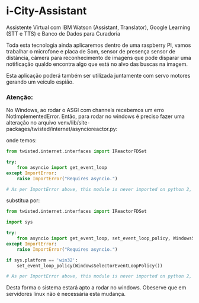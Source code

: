# i-City-Assistant

Assistente Virtual com IBM Watson (Assistant, Translator), Google Learning (STT e TTS) e Banco de Dados para Curadoria

Toda esta tecnologia ainda aplicaremos dentro de uma raspberry PI, vamos trabalhar o microfone e placa de Som, sensor de presença sensor de distância, câmera para reconhecimento de imagens que pode disparar uma notificação qualdo encontra algo que está no alvo das buscas na imagem.

Esta aplicação poderá também ser utilizada juntamente com servo motores gerando um veículo espião.

### Atenção:
No Windows, ao rodar o ASGI com channels recebemos um erro NotImplementedError.
Então, para rodar no windows é preciso fazer uma alteração no arquivo venv/lib/site-packages/twisted/internet/asyncioreactor.py:

onde temos:
```python
from twisted.internet.interfaces import IReactorFDSet

try:
    from asyncio import get_event_loop
except ImportError:
    raise ImportError("Requires asyncio.")

# As per ImportError above, this module is never imported on python 2, but
```
substitua por:
```python
from twisted.internet.interfaces import IReactorFDSet

import sys

try:
    from asyncio import get_event_loop, set_event_loop_policy, WindowsSelectorEventLoopPolicy
except ImportError:
    raise ImportError("Requires asyncio.")

if sys.platform == 'win32':
    set_event_loop_policy(WindowsSelectorEventLoopPolicy())

# As per ImportError above, this module is never imported on python 2, but
```

Desta forma o sistema estará apto a rodar no windows. Obeserve que em servidores linux não é necessária esta mudança.
